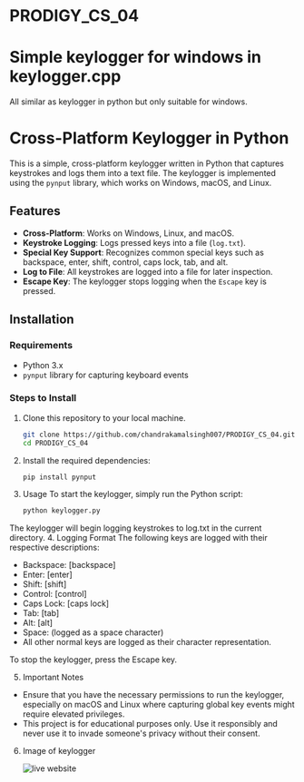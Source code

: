 # PRODIGY_CS_04
# Simple keylogger for windows in keylogger.cpp
All similar as keylogger in python but only suitable for windows.

# Cross-Platform Keylogger in Python

This is a simple, cross-platform keylogger written in Python that captures keystrokes and logs them into a text file. The keylogger is implemented using the `pynput` library, which works on Windows, macOS, and Linux.

## Features

- **Cross-Platform**: Works on Windows, Linux, and macOS.
- **Keystroke Logging**: Logs pressed keys into a file (`log.txt`).
- **Special Key Support**: Recognizes common special keys such as backspace, enter, shift, control, caps lock, tab, and alt.
- **Log to File**: All keystrokes are logged into a file for later inspection.
- **Escape Key**: The keylogger stops logging when the `Escape` key is pressed.

## Installation

### Requirements

- Python 3.x
- `pynput` library for capturing keyboard events

### Steps to Install

1. Clone this repository to your local machine.

   ```bash
   git clone https://github.com/chandrakamalsingh007/PRODIGY_CS_04.git
   cd PRODIGY_CS_04
2. Install the required dependencies:
    ```bash
    pip install pynput

3. Usage
    To start the keylogger, simply run the Python script:
    ```bash
    python keylogger.py
The keylogger will begin logging keystrokes to log.txt in the current directory.
4.  Logging Format
The following keys are logged with their respective descriptions: 

- Backspace: [backspace]
- Enter: [enter]
- Shift: [shift]
- Control: [control]
- Caps Lock: [caps lock]
- Tab: [tab]
- Alt: [alt]
- Space: (logged as a space character)
- All other normal keys are logged as their character representation.

To stop the keylogger, press the Escape key.

5. Important Notes
- Ensure that you have the necessary permissions to run the keylogger, especially on macOS and Linux where capturing global key events might require elevated privileges.
- This project is for educational purposes only. Use it responsibly and never use it to invade someone's privacy without their consent.

6.  Image of keylogger

    ![live website](https://github.com/chandrakamalsingh007/PRODIGY_CS_04/blob/main/keylogger.jpg)




